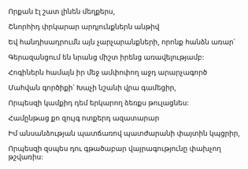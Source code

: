 Որքան էլ շատ լինեն մեղքերս,


Շնորհիդ փրկարար արդյունքներն անթիվ


Եվ հանդիսադրումն այն չարչարանքների, որոնք հանձն առար՝


Գերազանցում են նրանց միշտ իրենց առավելությամբ:


Հոգիներն համայն իր մեջ ամփոփող աջդ արարչագործ


Մահվան գործիքի՝ Խաչի նշանի վրա գամեցիր,


Որպեսզի կամքիդ դեմ երկարող ձեռքս թուլացնես:


Համընթաց քո զույգ ոտքերդ ազատարար


Իմ անսանձության պատճառով պատժարանի փայտին կպցրիր,


Որպեսզի զսպես դու գթածաբար վայրագությունը փախչող թշվառիս: